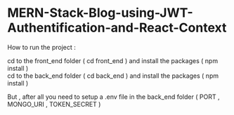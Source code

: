 # MERN-Stack-Blog-using-JWT-Authentification-and-React-Context

How to run the project :

cd to the front_end folder ( cd front_end ) and install the packages ( npm install ) </br>
cd to the back_end folder ( cd back_end ) and install the packages ( npm install )

But , after all you need to setup a .env file in the back_end folder ( PORT , MONGO_URI , TOKEN_SECRET )
